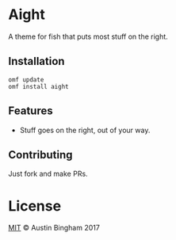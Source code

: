 # Aight

A theme for fish that puts most stuff on the right.

## Installation

```fish
omf update
omf install aight
```

## Features

* Stuff goes on the right, out of your way.

## Contributing

Just fork and make PRs.

# License

[MIT](https://opensource.org/licenses/MIT) © Austin Bingham 2017
